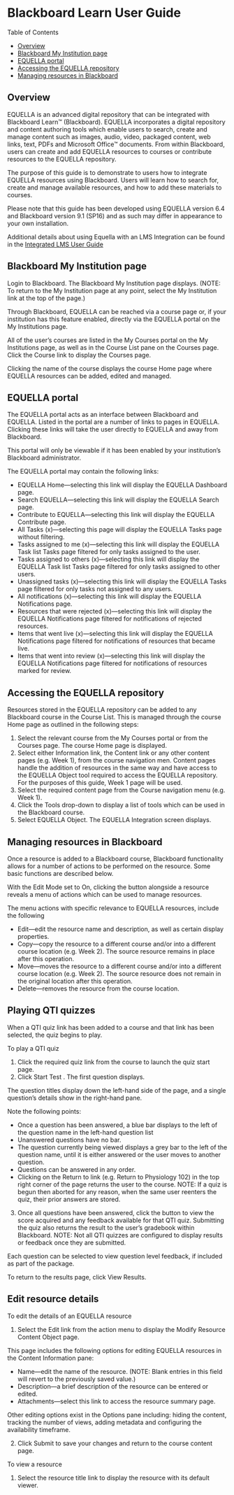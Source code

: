 # Blackboard Learn User Guide

Table of Contents

* [Overview](#overview)
* [Blackboard My Institution page](#blackboard-my-institution-page)
* [EQUELLA portal](#equella-portal)
* [Accessing the EQUELLA repository](#accessing-the-equella-repository)
* [Managing resources in Blackboard](#managing-resources-in-blackboard)


## Overview
EQUELLA is an advanced digital repository that can be integrated with Blackboard Learn™ (Blackboard). EQUELLA incorporates a digital repository and content authoring tools which enable users to search, create and manage content such as images, audio, video, packaged content, web links, text, PDFs and Microsoft Office™ documents. From within Blackboard, users can create and add EQUELLA resources to courses or contribute resources to the EQUELLA repository.

The purpose of this guide is to demonstrate to users how to integrate EQUELLA resources using Blackboard. Users will learn how to search for, create and manage available resources, and how to add these materials to courses. 

Please note that this guide has been developed using EQUELLA version 6.4 and Blackboard version 9.1 (SP16) and as such may differ in appearance to your own installation. 

Additional details about using Equella with an LMS Integration can be found in the [Integrated LMS User Guide](IntegratedLMSUserGuide.md)


## Blackboard My Institution page

Login to Blackboard. The Blackboard My Institution page displays.  (NOTE: To return to the My Institution page at any point, select the My Institution link at the top of the page.)

Through Blackboard, EQUELLA can be reached via a course page or, if your institution has this feature enabled, directly via the EQUELLA portal on the My Institutions page.

All of the user’s courses are listed in the My Courses portal on the My Institutions page, as well as in the Course List pane on the Courses page. Click the Course link to display the Courses page. 

Clicking the name of the course displays the course Home page where EQUELLA resources can be added, edited and managed.

## EQUELLA portal
The EQUELLA portal acts as an interface between Blackboard and EQUELLA. Listed in the portal are a number of links to pages in EQUELLA. Clicking these links will take the user directly to EQUELLA and away from Blackboard.

This portal will only be viewable if it has been enabled by your institution’s Blackboard administrator. 

The EQUELLA portal may contain the following links:
* EQUELLA Home—selecting this link will display the EQUELLA Dashboard page.
* Search EQUELLA—selecting this link will display the EQUELLA Search page.
* Contribute to EQUELLA—selecting this link will display the EQUELLA Contribute page.
* All Tasks (x)—selecting this page will display the EQUELLA Tasks page without filtering.
* Tasks assigned to me (x)—selecting this link will display the EQUELLA Task list Tasks page filtered for only tasks assigned to the user.
* Tasks assigned to others (x)—selecting this link will display the EQUELLA Task list Tasks page filtered for only tasks assigned to other users.
* Unassigned tasks (x)—selecting this link will display the EQUELLA Tasks page filtered for only tasks not assigned to any users.
* All notifications (x)—selecting this link will display the EQUELLA Notifications page.
* Resources that were rejected (x)—selecting this link will display the EQUELLA Notifications page filtered for notifications of rejected resources.
* Items that went live (x)—selecting this link will display the EQUELLA Notifications page filtered for notifications of resources that became live.
* Items that went into review (x)—selecting this link will display the EQUELLA Notifications page filtered for notifications of resources marked for review.


## Accessing the EQUELLA repository
Resources stored in the EQUELLA repository can be added to any Blackboard course in the Course List. This is managed through the course Home page as outlined in the following steps:

1. Select the relevant course from the My Courses portal or from the Courses page. The course Home page is displayed. 
2. Select either Information link, the Content link or any other content pages (e.g. Week 1), from the course navigation men. Content pages handle the addition of resources in the same way and have access to the EQUELLA Object tool required to access the EQUELLA repository. For the purposes of this guide, Week 1 page will be used.
3. Select the required content page from the Course navigation menu (e.g. Week 1).
4. Click the Tools drop-down to display a list of tools which can be used in the Blackboard course. 
5. Select EQUELLA Object. The EQUELLA Integration screen displays. 

## Managing resources in Blackboard
Once a resource is added to a Blackboard course, Blackboard functionality allows for a number of actions to be performed on the resource. Some basic functions are described below.

With the Edit Mode set to On, clicking the button alongside a resource reveals a menu of actions which can be used to manage resources. 

The menu actions with specific relevance to EQUELLA resources, include the following
* Edit—edit the resource name and description, as well as certain display properties.
* Copy—copy the resource to a different course and/or into a different course location (e.g. Week 2). The source resource remains in place after this operation.
* Move—moves the resource to a different course and/or into a different course location (e.g. Week 2). The source resource does not remain in the original location after this operation.
* Delete—removes the resource from the course location.

## Playing QTI quizzes
When a QTI quiz link has been added to a course and that link has been selected, the quiz begins to play.

To play a QTI quiz
1. Click the required quiz link from the course to launch the quiz start page. 
2. Click Start Test . The first question displays. 

The question titles display down the left-hand side of the page, and a single question’s details show in the right-hand pane.

Note the following points:
* Once a question has been answered, a blue bar displays to the left of the question name in the left-hand question list
* Unanswered questions have no bar.
* The question currently being viewed displays a grey bar to the left of the question name, until it is either answered or the user moves to another question.
* Questions can be answered in any order.
* Clicking on the Return to <Course name> link (e.g. Return to Physiology 102) in the top right corner of the page returns the user to the course.
NOTE: If a quiz is begun then aborted for any reason, when the same user reenters the quiz, their prior answers are stored.
3. Once all questions have been answered, click the button to view the score acquired and any feedback available for that QTI quiz. Submitting the quiz also returns the result to the user’s gradebook within Blackboard.
NOTE: Not all QTI quizzes are configured to display results or feedback once they are submitted.

Each question can be selected to view question level feedback, if included as part of the package. 

To return to the results page, click View Results.

## Edit resource details
To edit the details of an EQUELLA resource
1. Select the Edit link from the action menu to display the Modify Resource Content Object page. 

This page includes the following options for editing EQUELLA resources in the Content Information pane:
* Name—edit the name of the resource. (NOTE: Blank entries in this field will revert to the previously saved value.)
* Description—a brief description of the resource can be entered or edited.
* Attachments—select this link to access the resource summary page.

Other editing options exist in the Options pane including: hiding the content, tracking the number of views, adding metadata and configuring the availability timeframe.

2. Click Submit to save your changes and return to the course content page.

To view a resource
1. Select the resource title link to display the resource with its default viewer.